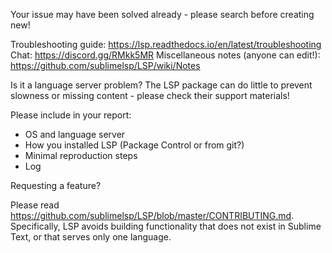 Your issue may have been solved already - please search before creating new!

Troubleshooting guide: https://lsp.readthedocs.io/en/latest/troubleshooting
Chat: https://discord.gg/RMkk5MR
Miscellaneous notes (anyone can edit!): https://github.com/sublimelsp/LSP/wiki/Notes

Is it a language server problem? The LSP package can do little to prevent slowness or missing content - please check their support materials!

Please include in your report:

* OS and language server
* How you installed LSP (Package Control or from git?)
* Minimal reproduction steps
* Log

Requesting a feature?

Please read https://github.com/sublimelsp/LSP/blob/master/CONTRIBUTING.md. Specifically, LSP avoids building functionality that does not exist in Sublime Text, or that serves only one language.
